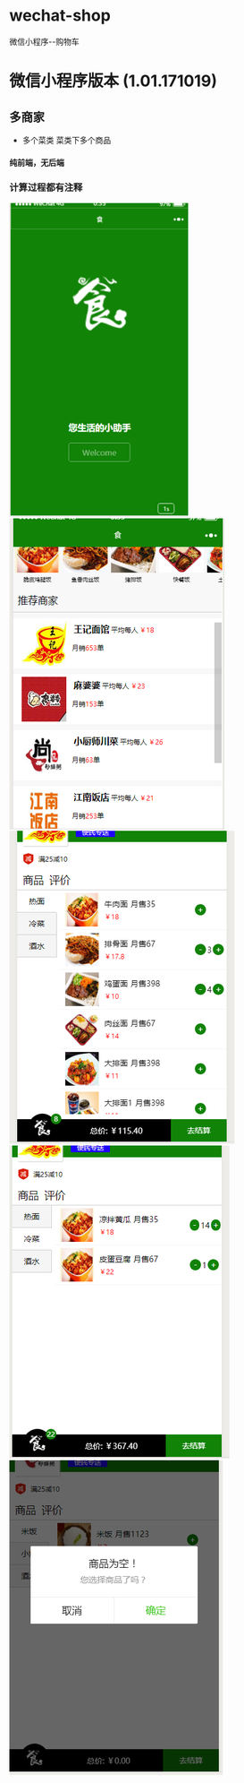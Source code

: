 # wechat-shop
微信小程序--购物车
# 微信小程序版本 (1.01.171019)
## 多商家
+ 多个菜类 菜类下多个商品
#### 纯前端，无后端
### 计算过程都有注释
![image](https://github.com/cxy-js/Blog-NodeJs/raw/master/public/images/w-1.png)
![image](https://github.com/cxy-js/Blog-NodeJs/raw/master/public/images/w-2.png)
![image](https://github.com/cxy-js/Blog-NodeJs/raw/master/public/images/w-3.png)
![image](https://github.com/cxy-js/Blog-NodeJs/raw/master/public/images/w-4.png)
![image](https://github.com/cxy-js/Blog-NodeJs/raw/master/public/images/w-5.png)
